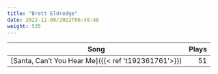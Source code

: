 ```yaml
---
title: "Brett Eldredge"
date: 2022-12-08/2022T06:49:48
weight: 535
---
```




 Song | Plays 
----- | -----:
[Santa, Can’t You Hear Me]({{< ref 't192361761'>}}) | 51
